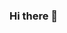 ### Hi there 👋

<!--
**NicKZ-gene/NickZ-gene** is a ✨ _special_ ✨ repository because its `README.md` (this file) appears on your GitHub profile.

Here are some ideas to get you started:

- 🔭 I’m currently working on Unity, Python and Java
- 🌱 I’m currently learning Unity
- 🤔 I’m looking for help with anything
- 💬 Ask me about anything
- 📫 How to reach me: YOU GUESS
- 😄 Pronouns: HIMMMMMMM
- ⚡ Fun fact: I DONT LIKE CODING!
- 🏀 Once Lakers, Always Lakers
-->
